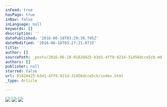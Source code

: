 ```yaml
---
inFeed: true
hasPage: true
inNav: false
inLanguage: null
keywords: []
description: ''
datePublished: '2016-06-18T03:29:30.795Z'
dateModified: '2016-06-18T03:27:21.073Z'
title: ''
author: []
sourcePath: _posts/2016-06-18-01820425-b3d1-4ff8-921d-31456dcce5cb.md
authors: []
publisher: null
starred: false
url: 01820425-b3d1-4ff8-921d-31456dcce5cb/index.html
_type: Article

---
```

![](https://the-grid-user-content.s3-us-west-2.amazonaws.com/1ab45437-6a63-4729-8f1b-9e32ebcd9b62.jpg)
![](https://the-grid-user-content.s3-us-west-2.amazonaws.com/eed2ff01-9dd2-49a5-9ad0-4572e6114d0d.jpg)
![](https://the-grid-user-content.s3-us-west-2.amazonaws.com/afcdebf5-a815-4790-af90-83798e966937.jpg)